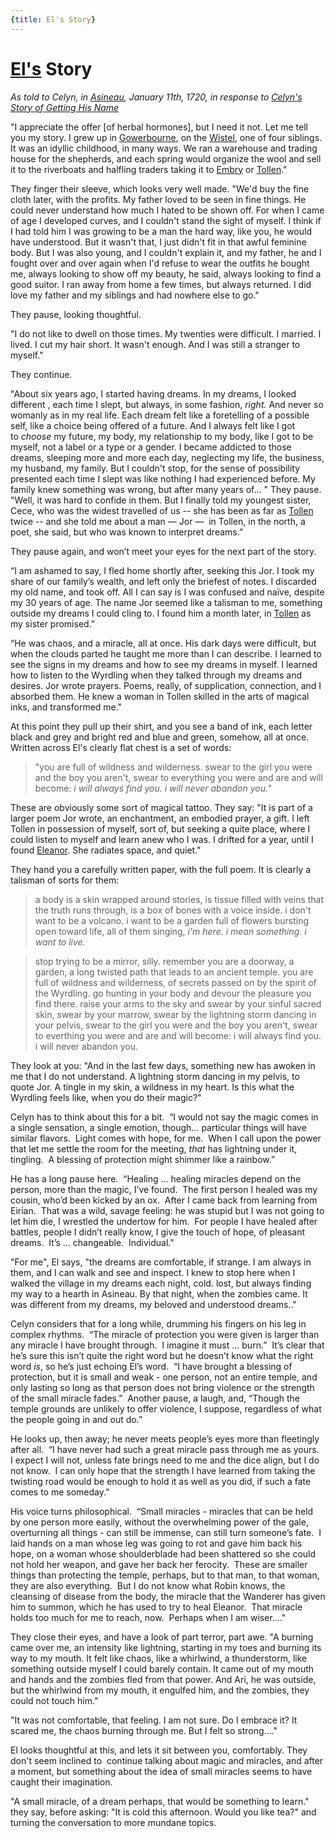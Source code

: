 ```yaml
---
{title: El's Story}
---
```

# [El's](<../../../people/sembarans/el.md>) Story
_As told to Celyn, in [Asineau](<../../../gazetteer/greater-sembara/sembara/barony-of-aveil/cleenseau-region/asineau.md>), January 11th, 1720, in response to [Celyn's Story of Getting His Name](<../celyn-s-stories/celyn-s-story-of-getting-his-name.md>)_

"I appreciate the offer \[of herbal hormones\], but I need it not. Let me tell you my story. I grew up in [Gowerbourne](<../../../gazetteer/greater-sembara/sembara/heartlands/gowerbourne.md>), on the [Wistel](<../../../gazetteer/greater-sembara/rivers/wistel-enst-watershed/wistel.md>), one of four siblings. It was an idyllic childhood, in many ways. We ran a warehouse and trading house for the shepherds, and each spring would organize the wool and sell it to the riverboats and halfling traders taking it to [Embry](<../../../gazetteer/greater-sembara/sembara/heartlands/embry.md>) or [Tollen](<../../../gazetteer/western-green-sea/tollen/tollen.md>)." 

They finger their sleeve, which looks very well made. "We'd buy the fine cloth later, with the profits. My father loved to be seen in fine things. He could never understand how much I hated to be shown off. For when I came of age I developed curves, and I couldn't stand the sight of myself. I think if I had told him I was growing to be a man the hard way, like you, he would have understood. But it wasn't that, I just didn't fit in that awful feminine body. But I was also young, and I couldn't explain it, and my father, he and I fought over and over again when I'd refuse to wear the outfits he bought me, always looking to show off my beauty, he said, always looking to find a good suitor. I ran away from home a few times, but always returned. I did love my father and my siblings and had nowhere else to go."
 
They pause, looking thoughtful.  
 
"I do not like to dwell on those times. My twenties were difficult. I married. I lived. I cut my hair short. It wasn't enough. And I was still a stranger to myself."

They continue. 

"About six years ago, I started having dreams. In my dreams, I looked different , each time I slept, but always, in some fashion, _right._ And never so womanly as in my real life. Each dream felt like a foretelling of a possible self, like a choice being offered of a future. And I always felt like I got to _choose_ my future, my body, my relationship to my body, like I got to be myself, not a label or a type or a gender. I became addicted to those dreams, sleeping more and more each day, neglecting my life, the business, my husband, my family. But I couldn't stop, for the sense of possibility presented each time I slept was like nothing I had experienced before. My family knew something was wrong, but after many years of... " They pause. "Well, it was hard to confide in them. But I finally told my youngest sister, Cece, who was the widest travelled of us -- she has been as far as [Tollen](<../../../gazetteer/western-green-sea/tollen/tollen.md>) twice -- and she told me about a man — Jor —  in Tollen, in the north, a poet, she said, but who was known to interpret dreams.”

They pause again, and won’t meet your eyes for the next part of the story. 

“I am ashamed to say, I fled home shortly after, seeking this Jor. I took my share of our family’s wealth, and left only the briefest of notes. I discarded my old name, and took off. All I can say is I was confused and naïve, despite my 30 years of age. The name Jor seemed like a talisman to me, something outside my dreams I could cling to. I found him a month later, in [Tollen](<../../../gazetteer/western-green-sea/tollen/tollen.md>) as my sister promised.” 

“He was chaos, and a miracle, all at once. His dark days were difficult, but when the clouds parted he taught me more than I can describe. I learned to see the signs in my dreams and how to see my dreams in myself. I learned how to listen to the Wyrdling when they talked through my dreams and desires. Jor wrote prayers. Poems, really, of supplication, connection, and I absorbed them. He knew a woman in Tollen skilled in the arts of magical inks, and transformed me."  

At this point they pull up their shirt, and you see a band of ink, each letter black and grey and bright red and blue and green, somehow, all at once. Written across El's clearly flat chest is a set of words:

> "you are full of wildness and wilderness. swear to the girl you were and the boy you aren't, swear to everything you were and are and will become: _i will always find you. i will never abandon you."_

These are obviously some sort of magical tattoo. They say: "It is part of a larger poem Jor wrote, an enchantment, an embodied prayer, a gift. I left Tollen in possession of myself, sort of, but seeking a quite place, where I could listen to myself and learn anew who I was. I drifted for a year, until I found [Eleanor](<../../../people/sembarans/eleanor.md>). She radiates space, and quiet."   

They hand you a carefully written paper, with the full poem. It is clearly a talisman of sorts for them:

> a body is a skin wrapped around stories, is tissue filled with veins that the truth runs through, is a box of bones with a voice inside. i don't want to be a volcano. i want to be a garden full of flowers bursting open toward life, all of them singing, _i'm here. i mean something. i want to live._  
   
> stop trying to be a mirror, silly. remember you are a doorway, a garden, a long twisted path that leads to an ancient temple. you are full of wildness and wilderness, of secrets passed on by the spirit of the Wyrdling. go hunting in your body and devour the pleasure you find there. raise your arms to the sky and swear by your sinful sacred skin, swear by your marrow, swear by the lightning storm dancing in your pelvis, swear to the girl you were and the boy you aren't, swear to everthing you were and are and will become: i will always find you. i will never abandon you.



They look at you: "And in the last few days, something new has awoken in me that I do not understand. A lightning storm dancing in my pelvis, to quote Jor. A tingle in my skin, a wildness in my heart. Is this what the Wyrdling feels like, when you do their magic?"

Celyn has to think about this for a bit.  “I would not say the magic comes in a single sensation, a single emotion, though… particular things will have similar flavors.  Light comes with hope, for me.  When I call upon the power that let me settle the room for the meeting, *that* has lightning under it, tingling.  A blessing of protection might shimmer like a rainbow.”  
  
He has a long pause here.  “Healing … healing miracles depend on the person, more than the magic, I’ve found.  The first person I healed was my cousin, who’d been kicked by an ox.  After I came back from learning from Eirian.  That was a wild, savage feeling: he was stupid but I was not going to let him die, I wrestled the undertow for him.  For people I have healed after battles, people I didn’t really know, I give the touch of hope, of pleasant dreams.  It’s … changeable.  Individual."

"For me", El says, "the dreams are comfortable, if strange. I am always in them, and I can walk and see and inspect. I knew to stop here when I walked the village in my dreams each night, cold. lost, but always finding my way to a hearth in Asineau. By that night, when the zombies came. It was different from my dreams, my beloved and understood dreams.."

Celyn considers that for a long while, drumming his fingers on his leg in complex rhythms.  “The miracle of protection you were given is larger than any miracle I have brought through.  I imagine it must … burn.”  It’s clear that he’s sure this isn’t quite the right word but he doesn’t know what the right word _is_, so he’s just echoing El’s word.  “I have brought a blessing of protection, but it is small and weak - one person, not an entire temple, and only lasting so long as that person does not bring violence or the strength of the small miracle fades.”  Another pause, a laugh, and, “Though the temple grounds are unlikely to offer violence, I suppose, regardless of what the people going in and out do.”  
  
He looks up, then away; he never meets people’s eyes more than fleetingly after all.  “I have never had such a great miracle pass through me as yours.  I expect I will not, unless fate brings need to me and the dice align, but I do not know.  I can only hope that the strength I have learned from taking the twisting road would be enough to hold it as well as you did, if such a fate comes to me someday.”  
  
His voice turns philosophical.  “Small miracles - miracles that can be held by one person more easily, without the overwhelming power of the gale, overturning all things - can still be immense, can still turn someone’s fate.  I laid hands on a man whose leg was going to rot and gave him back his hope, on a woman whose shoulderblade had been shattered so she could not hold her weapon, and gave her back her ferocity.  These are smaller things than protecting the temple, perhaps, but to that man, to that woman, they are also everything.  But I do not know what Robin knows, the cleansing of disease from the body, the miracle that the Wanderer has given him to summon, which he has used to try to heal Eleanor.  That miracle holds too much for me to reach, now.  Perhaps when I am wiser…."
  
They close their eyes, and have a look of part terror, part awe. "A burning came over me, an intensity like lightning, starting in my toes and burning its way to my mouth. It felt like chaos, like a whirlwind, a thunderstorm, like something outside myself I could barely contain. It came out of my mouth and hands and the zombies fled from that power. And Ari, he was outside, but the whirlwind from my mouth, it engulfed him, and the zombies, they could not touch him."  

"It was not comfortable, that feeling. I am not sure. Do I embrace it? It scared me, the chaos burning through me. But I felt so strong...."

El looks thoughtful at this, and lets it sit between you, comfortably. They don't seem inclined to  continue talking about magic and miracles, and after a moment, but something about the idea of small miracles seems to have caught their imagination.

"A small miracle, of a dream perhaps, that would be something to learn." they say, before asking: "It is cold this afternoon. Would you like tea?" and turning the conversation to more mundane topics.
